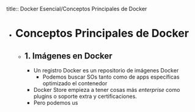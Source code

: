title:: Docker Esencial/Conceptos Principales de Docker

- # Conceptos Principales de Docker
	- ## 1. Imágenes en Docker
		- Un registro Docker es un repositorio de imágenes Docker
			- Podemos buscar SOs tanto como de apps específicas optimizado el contenedor
		- Docker Store empieza a tener cosas más *enterprise* como plugins o soporte extra y certificaciones.
		- Pero podemos us